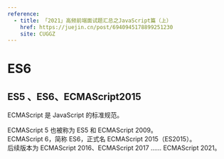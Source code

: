 ```yaml
---
reference:
  - title: 「2021」高频前端面试题汇总之JavaScript篇（上）
    href: https://juejin.cn/post/6940945178899251230
    site: CUGGZ
---
```


# ES6

## ES5 、ES6、ECMAScript2015

ECMAScript 是 JavaScript 的标准规范。

ECMAScript 5 也被称为 ES5 和 ECMAScript 2009。
<br/>ECMAScript 6，简称 ES6，正式名 ECMAScript 2015（ES2015）。
<br/>后续版本为 ECMAScript 2016、ECMAScript  2017 …… ECMAScript 2021。
